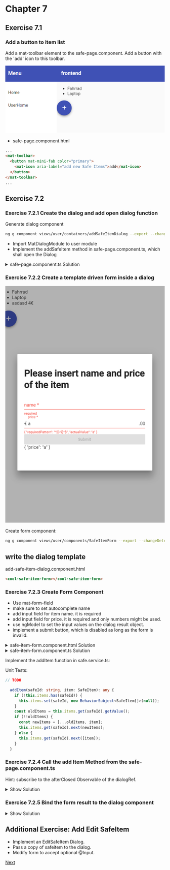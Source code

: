 # Chapter 7

## Exercise 7.1

### Add a button to item list

Add a mat-toolbar element to the safe-page.component.
Add a button with the 'add' icon to this toolbar.

![71](screenshots/71.PNG)
  
- safe-page.component.html

```html
...
<mat-toolbar>
  <button mat-mini-fab color="primary">
    <mat-icon aria-label="add new Safe Items">add</mat-icon>
  </button>
</mat-toolbar>
...
```

## Exercise 7.2

### Exercise 7.2.1 Create the dialog and add open dialog function

Generate dialog component

```bash
ng g component views/user/containers/addSafeItemDialog --export --changeDetection OnPush --entryComponent
```

- Import MatDialogModule to user module
- Implement the addSafeItem method in safe-page.component.ts, which shall open the Dialog

<details><summary>safe-page.component.ts Solution</summary>

```typescript
// ...
import { MatDialog } from '@angular/material';
// ...
private dialogService: MatDialog,
// ...
addSafeItem() {
  this.dialogService.open(AddSafeItemDialogComponent);
}
```

</details>

### Exercise 7.2.2 Create a template driven form inside a dialog

![73](screenshots/73.PNG)

Create form component:

```bash
ng g component views/user/components/SafeItemForm --export --changeDetection OnPush
```

## write the dialog template

add-safe-item-dialog.component.html

```html
<cool-safe-item-form></cool-safe-item-form>
```

### Exercise 7.2.3 Create Form Component

- Use mat-form-field
- make sure to set autocomplete name
- add input field for item name. it is required
- add input field for price. it is required and only numbers might be used.
- use ngModel to set the input values on the dialog result object.
- implement a submit button, which is disabled as long as the form is invalid.

<details><summary>safe-item-form.component.html Solution</summary>

<p>

```html
<h1>Please insert name and price of the item</h1>
<form (ngSubmit)="onSubmit()" #safeitemForm="ngForm">
  <div>
    <mat-form-field>
      <input
        autocomplete="section-item name"
        #name="ngModel"
        matInput
        placeholder="name"
        required
        aria-required="true"
        [(ngModel)]="model.name"
        type="text"
        name="name"
        class="form-control"
        id="name"
      />
      <mat-error
        *ngIf="(name.invalid || !name.pristine) && name.getError('required')"
        >required</mat-error
      >
    </mat-form-field>
    <mat-form-field>
      <input
        autocomplete="section-item price"
        #price="ngModel"
        matInput
        required
        placeholder="price"
        pattern="[0-9]*"
        aria-required="true"
        [(ngModel)]="model.price"
        type="text"
        name="price"
        class="form-control"
        id="price"
      />
      <span matPrefix>€&nbsp;</span>
      <span matSuffix>.00</span>
      <mat-error
        *ngIf="(price.invalid || !price.pristine) && price.getError('required')"
        >required</mat-error
      >
      <mat-error *ngIf="price.invalid || !price.pristine "
        >{{price.getError('pattern') | json}}</mat-error
      >
    </mat-form-field>
    <button
      [disabled]="!safeitemForm.form.valid"
      mat-raised-button
      color="primary"
      type="submit"
    >
      Submit
    </button>
  </div>
  {{ model | json }}
</form>
```

```scss

form {
  display: flex;
  flex-direction: column;
}

mat-form-field {
  margin-bottom: 10px;
}

```

</p>
</details>

<details><summary>safe-item-form.component.ts Solution</summary>

<p>

```typescript
import {
  Component,
  EventEmitter,
  OnInit,
  ChangeDetectionStrategy,
  Input,
  Output
} from "@angular/core";
import { SafeItem } from "~core/model";

@Component({
  selector: "cool-safe-item-form",
  templateUrl: "./safe-item-form.component.html",
  styleUrls: ["./safe-item-form.component.scss"],
  changeDetection: ChangeDetectionStrategy.OnPush
})
export class SafeItemFormComponent implements OnInit {
  @Output()
  result: EventEmitter<SafeItem> = new EventEmitter();
  model: SafeItem = {} as SafeItem;

  constructor() {}

  ngOnInit() {}

  onSubmit() {
    this.result.emit(this.model);
  }
}
```

</p>
</details>

Implement the addItem function in safe.service.ts:

Unit Tests:

```typescript
// TODO
```

```typescript
  addItem(safeId: string, item: SafeItem): any {
    if (!this.items.has(safeId)) {
      this.items.set(safeId, new BehaviorSubject<SafeItem[]>(null));
    }
    const oldItems = this.items.get(safeId).getValue();
    if (!!oldItems) {
      const newItems = [...oldItems, item];
      this.items.get(safeId).next(newItems);
    } else {
      this.items.get(safeId).next([item]);
    }
  }
```

### Exercise 7.2.4 Call the add Item Method from the safe-page.component.ts

Hint: subscribe to the afterClosed Observable of the dialogRef.

<details><summary>Show Solution</summary>

safe.component.ts

```typescript
  addSafeItem() {
    const dialogRef = this.dialogService.open(AddSafeItemDialogComponent, {
      height: '400px',
      width: '600px',
    });
    dialogRef
      .afterClosed()
      .pipe(withLatestFrom(this.safe$))
      .subscribe(([result, safe]: [SafeItem, Safe]) => {
        console.log(`Dialog result: ${result}`);
        if (result) {
          this.service.addItem(safe.id, result);
        }
      });
  }
```

</details>

### Exercise 7.2.5 Bind the form result to the dialog component

<details><summary>Show Solution</summary>

Add close function to the dialog: add-safe-item-dialog.component.ts

```typescript
export class AddSafeItemDialogComponent implements OnInit {
  constructor(public dialogRef: MatDialogRef<AddSafeItemDialogComponent>) {}

  ngOnInit() {}

  closeDialog(safeItem: SafeItem) {
    this.dialogRef.close(safeItem);
  }
}
```

add-safe-item-dialog.component.html

```html
<cool-safe-item-form (result)="closeDialog($event)"></cool-safe-item-form>
```

</details>

## Additional Exercise: Add Edit SafeItem

- Implement an EditSafeItem Dialog.
- Pass a copy of safeitem to the dialog.
- Modify form to accept optional @Input.

[Next](chapter8.md)

